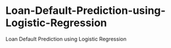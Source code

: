 # Loan-Default-Prediction-using-Logistic-Regression
Loan Default Prediction using Logistic Regression
